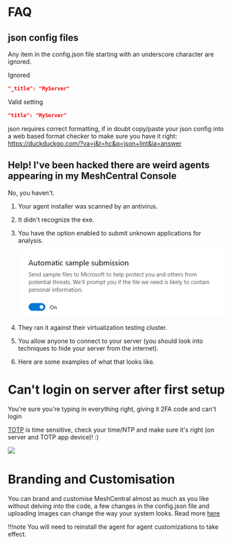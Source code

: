 # FAQ

## json config files

Any item in the config.json file starting with an underscore character are ignored.

Ignored

```json
"_title": "MyServer"
```

Valid setting

```json
"title": "MyServer"
```

json requires correct formatting, if in doubt copy/paste your json config into a web based format checker to make sure you have it right: <https://duckduckgo.com/?va=j&t=hc&q=json+lint&ia=answer>

## Help! I've been hacked there are weird agents appearing in my MeshCentral Console

No, you haven't.

1. Your agent installer was scanned by an antivirus.

2. It didn't recognize the exe.

3. You have the option enabled to submit unknown applications for analysis.

    ![AV Option1](images/faq_av_option1.png)

4. They ran it against their virtualization testing cluster.

5. You allow anyone to connect to your server (you should look into techniques to hide your server from the internet).

6. Here are some examples of what that looks like.

# Can't login on server after first setup

You're sure you're typing in everything right, giving it 2FA code and can't login

[TOTP](https://en.wikipedia.org/wiki/Time-based_one-time_password) is time sensitive, check your time/NTP and make sure it's right (on server and TOTP app device)! :)

![](images/2022-08-04-18-19-19.png)

# Branding and Customisation

You can brand and customise MeshCentral almost as much as you like without delving into the code, a few changes in the config.json file and uploading images can change the way your system looks. Read more [here](https://ylianst.github.io/MeshCentral/meshcentral/#branding-terms-of-use)

!!!note
    You will need to reinstall the agent for agent customizations to take effect.
